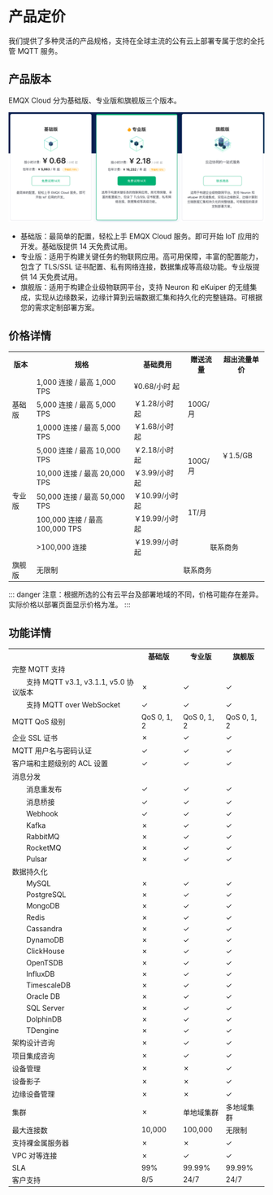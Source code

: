 # 产品定价

我们提供了多种灵活的产品规格，支持在全球主流的公有云上部署专属于您的全托管 MQTT 服务。

## 产品版本

EMQX Cloud 分为基础版、专业版和旗舰版三个版本。

![edition](./_assets/product_edition.png)

- 基础版：最简单的配置，轻松上手 EMQX Cloud 服务。即可开始 IoT 应用的开发。基础版提供 14 天免费试用。
- 专业版：适用于构建关键任务的物联网应用。高可用保障，丰富的配置能力，包含了 TLS/SSL 证书配置、私有网络连接，数据集成等高级功能。专业版提供 14 天免费试用。
- 旗舰版：适用于构建企业级物联网平台，支持 Neuron 和 eKuiper 的无缝集成，实现从边缘数采，边缘计算到云端数据汇集和持久化的完整链路。可根据您的需求定制部署方案。


## 价格详情

<table>
   <tr>
      <th>版本</th>
      <th>规格</th>
      <th>基础费用</th>
      <th>赠送流量</th>
      <th>超出流量单价</th>
   </tr>
   <tr>
      <td rowspan="3">基础版</td>
      <td>1,000 连接 / 最高 1,000 TPS</td>
      <td>¥0.68/小时 起</td>
      <td rowspan="3">100G/月</td>
      <td rowspan="7">￥1.5/GB</td>
   </tr>
   <tr>
      <td>5,000 连接 / 最高 5,000 TPS</td>
      <td>￥1.28/小时 起</td>
   </tr>
   <tr>
      <td>1,0000 连接 / 最高 5,000 TPS</td>
      <td>￥1.68/小时 起</td>
   </tr>
   <tr>
      <td rowspan="5">专业版</td>
      <td>5,000 连接 / 最高 10,000 TPS</td>
      <td>￥2.18/小时 起</td>
      <td rowspan="2">100G/月</td>
   </tr>
   <tr>
      <td>10,000 连接 / 最高 20,000 TPS</td>
      <td>￥3.99/小时 起</td>
   </tr>
   <tr>
      <td>50,000 连接 / 最高 50,000 TPS</td>
      <td>￥10.99/小时 起</td>
      <td rowspan="2">1T/月</td>
   </tr>
   <tr>
      <td>100,000 连接 / 最高 100,000 TPS</td>
      <td>￥19.99/小时 起</td>
   </tr>
   <tr>
      <td>>100,000 连接</td>
      <td>￥19.99/小时 起</td>
      <td colspan="2" align="center">联系商务</td>
   </tr>
   <tr>
      <td>旗舰版</td>
      <td>无限制</td>
      <td colspan="3" align="center">联系商务</td>
   </tr>
</table>


::: danger
注意：根据所选的公有云平台及部署地域的不同，价格可能存在差异。实际价格以部署页面显示价格为准。
:::

## 功能详情

<table>
  <tr>
      <th></th>
      <th>基础版</th>
      <th>专业版</th>
      <th>旗舰版</th>
    </tr>
   <tr>
      <td>完整 MQTT 支持</td>
      <td></td>
      <td></td>
      <td></td>
   </tr>
   <tr>
      <td style="text-indent: 2em;">支持 MQTT v3.1, v3.1.1, v5.0 协议版本</td>
      <td>&#10007</td>
      <td>&#10003</td>
      <td>&#10003</td>
   </tr>
   <tr>
      <td style="text-indent: 2em;">支持 MQTT over WebSocket</td>
      <td>&#10003</td>
      <td>&#10003</td>
      <td>&#10003</td>
   </tr>
   <tr>
      <td>MQTT QoS 级别</td>
      <td>QoS 0, 1, 2</td>
      <td>QoS 0, 1, 2</td>
      <td>QoS 0, 1, 2</td>
   </tr>
   <tr>
      <td>企业 SSL 证书</td>
      <td>&#10007</td>
      <td>&#10003</td>
      <td>&#10003</td>
   </tr>
   <tr>
      <td>MQTT 用户名与密码认证</td>
      <td>&#10003</td>
      <td>&#10003</td>
      <td>&#10003</td>
   </tr>
   <tr>
      <td>客户端和主题级别的 ACL 设置</td>
      <td>&#10003</td>
      <td>&#10003</td>
      <td>&#10003</td>
   </tr>
   <tr>
      <td>消息分发</td>
      <td></td>
      <td></td>
      <td></td>
   </tr>
   <tr>
      <td style="text-indent: 2em;">消息重发布</td>
      <td>&#10003</td>
      <td>&#10003</td>
      <td>&#10003</td>
   </tr>
   <tr>
      <td style="text-indent: 2em;">消息桥接</td>
      <td>&#10003</td>
      <td>&#10003</td>
      <td>&#10003</td>
   </tr>
   <tr>
      <td style="text-indent: 2em;">Webhook</td>
      <td>&#10003</td>
      <td>&#10003</td>
      <td>&#10003</td>
   </tr>
   <tr>
      <td style="text-indent: 2em;">Kafka</td>
      <td>&#10007</td>
      <td>&#10003</td>
      <td>&#10003</td>
   </tr>
   <tr>
      <td style="text-indent: 2em;">RabbitMQ</td>
      <td>&#10007</td>
      <td>&#10003</td>
      <td>&#10003</td>
   </tr>
   <tr>
      <td style="text-indent: 2em;">RocketMQ</td>
      <td>&#10007</td>
      <td>&#10003</td>
      <td>&#10003</td>
   </tr>
   <tr>
      <td style="text-indent: 2em;">Pulsar</td>
      <td>&#10007</td>
      <td>&#10003</td>
      <td>&#10003</td>
   </tr>
   <tr>
      <td>数据持久化</td>
      <td></td>
      <td></td>
      <td></td>
   </tr>
   <tr>
      <td style="text-indent: 2em;">MySQL</td>
      <td>&#10007</td>
      <td>&#10003</td>
      <td>&#10003</td>
   </tr>
   <tr>
      <td style="text-indent: 2em;">PostgreSQL</td>
      <td>&#10007</td>
      <td>&#10003</td>
      <td>&#10003</td>
   </tr>
   <tr>
      <td style="text-indent: 2em;">MongoDB</td>
      <td>&#10007</td>
      <td>&#10003</td>
      <td>&#10003</td>
   </tr>
   <tr>
      <td style="text-indent: 2em;">Redis</td>
      <td>&#10007</td>
      <td>&#10003</td>
      <td>&#10003</td>
   </tr>
   <tr>
      <td style="text-indent: 2em;">Cassandra</td>
      <td>&#10007</td>
      <td>&#10003</td>
      <td>&#10003</td>
   </tr>
   <tr>
      <td style="text-indent: 2em;">DynamoDB</td>
      <td>&#10007</td>
      <td>&#10003</td>
      <td>&#10003</td>
   </tr>
   <tr>
      <td style="text-indent: 2em;">ClickHouse</td>
      <td>&#10007</td>
      <td>&#10003</td>
      <td>&#10003</td>
   </tr>
   <tr>
      <td style="text-indent: 2em;">OpenTSDB</td>
      <td>&#10007</td>
      <td>&#10003</td>
      <td>&#10003</td>
   </tr>
   <tr>
      <td style="text-indent: 2em;">InfluxDB</td>
      <td>&#10007</td>
      <td>&#10003</td>
      <td>&#10003</td>
   </tr>
   <tr>
      <td style="text-indent: 2em;">TimescaleDB</td>
      <td>&#10007</td>
      <td>&#10003</td>
      <td>&#10003</td>
   </tr>
   <tr>
      <td style="text-indent: 2em;">Oracle DB</td>
      <td>&#10007</td>
      <td>&#10003</td>
      <td>&#10003</td>
   </tr>
   <tr>
      <td style="text-indent: 2em;">SQL Server</td>
      <td>&#10007</td>
      <td>&#10003</td>
      <td>&#10003</td>
   </tr>
   <tr>
      <td style="text-indent: 2em;">DolphinDB</td>
      <td>&#10007</td>
      <td>&#10003</td>
      <td>&#10003</td>
   </tr>
   <tr>
      <td style="text-indent: 2em;">TDengine</td>
      <td>&#10007</td>
      <td>&#10003</td>
      <td>&#10003</td>
   </tr>
   <tr>
      <td>架构设计咨询</td>
      <td>&#10007</td>
      <td>&#10003</td>
      <td>&#10003</td>
   </tr>
   <tr>
      <td>项目集成咨询</td>
      <td>&#10007</td>
      <td>&#10003</td>
      <td>&#10003</td>
   </tr>
   <tr>
      <td>设备管理</td>
      <td>&#10007</td>
      <td>&#10007</td>
      <td>&#10003</td>
   </tr>
   <tr>
      <td>设备影子</td>
      <td>&#10007</td>
      <td>&#10007</td>
      <td>&#10003</td>
   </tr>
   <tr>
      <td>边缘设备管理</td>
      <td>&#10007</td>
      <td>&#10007</td>
      <td>&#10003</td>
   </tr>
   <tr>
      <td>集群</td>
      <td>&#10007</td>
      <td>单地域集群</td>
      <td>多地域集群</td>
   </tr>
   <tr>
      <td>最大连接数</td>
      <td>10,000</td>
      <td>100,000</td>
      <td>无限制</td>
   </tr>
   <tr>
      <td>支持裸金属服务器</td>
      <td>&#10007</td>
      <td>&#10007</td>
      <td>&#10003</td>
   </tr>
   <tr>
      <td>VPC 对等连接</td>
      <td>&#10007</td>
      <td>&#10003</td>
      <td>&#10003</td>
   </tr>
   <tr>
      <td>SLA</td>
      <td>99%</td>
      <td>99.99%</td>
      <td>99.99%</td>
   </tr>
   <tr>
      <td>客户支持</td>
      <td>8/5</td>
      <td>24/7</td>
      <td>24/7</td>
   </tr>
</table>
